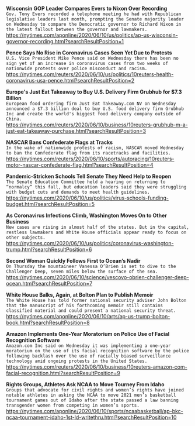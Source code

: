 **Wisconsin GOP Leader Compares Evers to Nixon Over Recording**\
`Gov. Tony Evers recorded a telephone meeting he had with Republican legislative leaders last month, prompting the Senate majority leader on Wednesday to compare the Democratic governor to Richard Nixon in the latest fallout between the governor and lawmakers.`\
https://nytimes.com/aponline/2020/06/10/us/politics/ap-us-wisconsin-governor-recording.html?searchResultPosition=1

**Pence Says No Rise in Coronavirus Cases Seen Yet Due to Protests**\
`U.S. Vice President Mike Pence said on Wednesday there has been no sign yet of an increase in coronavirus cases from two weeks of nationwide protests over police misconduct and racism.`\
https://nytimes.com/reuters/2020/06/10/us/politics/10reuters-health-coronavirus-usa-pence.html?searchResultPosition=2

**Europe's Just Eat Takeaway to Buy U.S. Delivery Firm Grubhub for $7.3 Billion**\
`European food ordering firm Just Eat Takeaway.com NV on Wednesday announced a $7.3 billion deal to buy U.S. food delivery firm Grubhub Inc and create the world's biggest food delivery company outside of China.`\
https://nytimes.com/reuters/2020/06/10/business/10reuters-grubhub-m-a-just-eat-takeaway-purchase.html?searchResultPosition=3

**NASCAR Bans Confederate Flags at Tracks**\
`In the wake of nationwide protests of racism, NASCAR moved Wednesday to ban the Confederate flag from its racetracks and facilities.`\
https://nytimes.com/reuters/2020/06/10/sports/autoracing/10reuters-motor-nascar-confederate-flag.html?searchResultPosition=4

**Pandemic-Stricken Schools Tell Senate They Need Help to Reopen**\
`The Senate Education Committee held a hearing on returning to “normalcy” this fall, but education leaders said they were struggling with budget cuts and demands to meet health guidelines.`\
https://nytimes.com/2020/06/10/us/politics/virus-schools-funding-budget.html?searchResultPosition=5

**As Coronavirus Infections Climb, Washington Moves On to Other Business**\
`New cases are rising in almost half of the states. But in the capital, restless lawmakers and White House officials appear ready to focus on other subjects.`\
https://nytimes.com/2020/06/10/us/politics/coronavirus-washington-trump.html?searchResultPosition=6

**Second Woman Quickly Follows First to Ocean’s Nadir**\
`On Thursday the mountaineer Vanessa O’Brien is set to dive to the Challenger Deep, seven miles below the surface of the sea.`\
https://nytimes.com/2020/06/10/science/vescovo-obrien-challenger-deep-ocean.html?searchResultPosition=7

**White House Balks, Again, at Bolton Plan to Publish Memoir**\
`The White House has told former national security adviser John Bolton that the manuscript of his forthcoming memoir still contains classified material and could present a national security threat.`\
https://nytimes.com/aponline/2020/06/10/arts/ap-us-trump-bolton-book.html?searchResultPosition=8

**Amazon Implements One-Year Moratorium on Police Use of Facial Recognition Software**\
`Amazon.com Inc said on Wednesday it was implementing a one-year moratorium on the use of its facial recognition software by the police following backlash over the use of racially biased surveillance technology amid ongoing protests in the United States.`\
https://nytimes.com/reuters/2020/06/10/business/10reuters-amazon-com-facial-recognition.html?searchResultPosition=9

**Rights Groups, Athletes Ask NCAA to Move Tourney From Idaho**\
`Groups that advocate for civil rights and women’s rights have joined notable athletes in asking the NCAA to move 2021 men’s basketball tournament games out of Idaho after the state passed a law banning transgender women from competing in women’s sports. `\
https://nytimes.com/aponline/2020/06/10/sports/ncaabasketball/ap-bkc-ncaa-tournament-idaho-1st-ld-writethru.html?searchResultPosition=10

